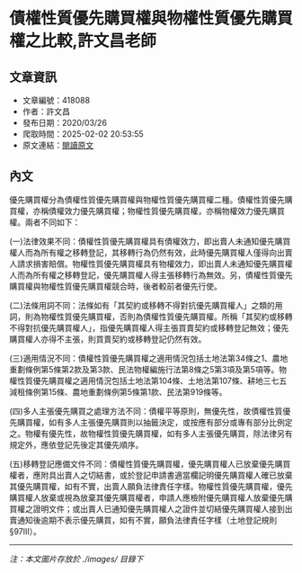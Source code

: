 # 債權性質優先購買權與物權性質優先購買權之比較,許文昌老師

## 文章資訊
- 文章編號：418088
- 作者：許文昌
- 發布日期：2020/03/26
- 爬取時間：2025-02-02 20:53:55
- 原文連結：[閱讀原文](https://real-estate.get.com.tw/Columns/detail.aspx?no=418088)

## 內文
優先購買權分為債權性質優先購買權與物權性質優先購買權二種。債權性質優先購買權，亦稱債權效力優先購買權；物權性質優先購買權，亦稱物權效力優先購買權。兩者不同如下：

(一)法律效果不同：債權性質優先購買權具有債權效力，即出賣人未通知優先購買權人而為所有權之移轉登記，其移轉行為仍然有效，此時優先購買權人僅得向出賣人請求損害賠償。物權性質優先購買權具有物權效力，即出賣人未通知優先購買權人而為所有權之移轉登記，優先購買權人得主張移轉行為無效。另，債權性質優先購買權與物權性質優先購買權競合時，後者較前者優先行使。

(二)法條用詞不同：法條如有「其契約或移轉不得對抗優先購買權人」之類的用詞，則為物權性質優先購買權，否則為債權性質優先購買權。所稱「其契約或移轉不得對抗優先購買權人」，指優先購買權人得主張買賣契約或移轉登記無效；優先購買權人亦得不主張，則買賣契約或移轉登記仍然有效。

(三)適用情況不同：債權性質優先購買權之適用情況包括土地法第34條之1、農地重劃條例第5條第2款及第3款、民法物權編施行法第8條之5第3項及第5項等。物權性質優先購買權之適用情況包括土地法第104條、土地法第107條、耕地三七五減租條例第15條、農地重劃條例第5條第1款、民法第919條等。

(四)多人主張優先購買之處理方法不同：債權平等原則，無優先性，故債權性質優先購買權，如有多人主張優先購買則以抽籤決定，或按應有部分或專有部分比例定之。物權有優先性，故物權性質優先購買權，如有多人主張優先購買，除法律另有規定外，應依登記先後定其優先順序。

(五)移轉登記應備文件不同：債權性質優先購買權，優先購買權人已放棄優先購買權者，應附具出賣人之切結書，或於登記申請書適當欄記明優先購買權人確已放棄其優先購買權，如有不實，出賣人願負法律責任字樣。物權性質優先購買權，優先購買權人放棄或視為放棄其優先購買權者，申請人應檢附優先購買權人放棄優先購買權之證明文件；或出賣人已通知優先購買權人之證件並切結優先購買權人接到出賣通知後逾期不表示優先購買，如有不實，願負法律責任字樣（土地登記規則§97ⅠⅡ）。

---
*注：本文圖片存放於 ./images/ 目錄下*
